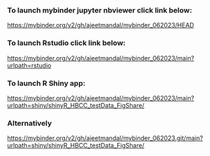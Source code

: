 ### To launch mybinder jupyter nbviewer click link below:
https://mybinder.org/v2/gh/ajeetmandal/mybinder_062023/HEAD

### To launch Rstudio click link below:
https://mybinder.org/v2/gh/ajeetmandal/mybinder_062023/main?urlpath=rstudio

### To launch R Shiny app:
https://mybinder.org/v2/gh/ajeetmandal/mybinder_062023/main?urlpath=shiny/shinyR_HBCC_testData_FigShare/

### Alternatively
https://mybinder.org/v2/gh/ajeetmandal/mybinder_062023.git/main?urlpath=shiny/shinyR_HBCC_testData_FigShare/
